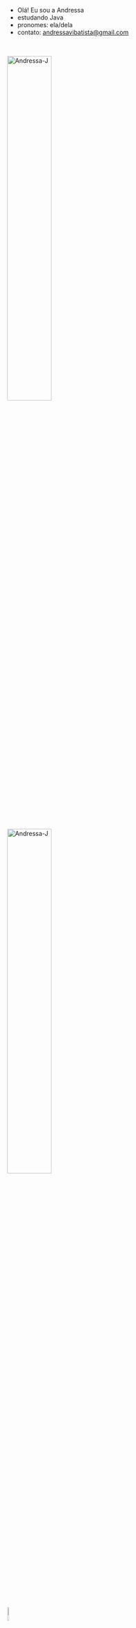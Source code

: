 - Olá! Eu sou a Andressa 
- estudando Java
- pronomes: ela/dela
- contato: andressavibatista@gmail.com
##
<div style="display: inline_block"><br>
  <img align="center" alt="Andressa-J" width="45%" src="https://img.shields.io/badge/Java-ED8B00?style=for-the-badge&logo=java&logoColor=white" />
  <div style="display: inline_block"><br>
  <img align="center" alt="Andressa-J" width="45%" src="https://img.shields.io/badge/Visual_Studio_Code-0078D4?style=for-the-badge&logo=visual%20studio%20code&logoColor=white" />
  </div>
  
  ##

<div>
 <a href="https://www.linkedin.com/in/andressa-batista-902722229/" target="_blank">
  <img width="9%" src="https://img.shields.io/badge/LinkedIn-0077B5?style=for-the-badge&logo=linkedin&logoColor=white" />
  
  </div>
  
<!---
andressavianab/andressavianab is a ✨ special ✨ repository because its `README.md` (this file) appears on your GitHub profile.
You can click the Preview link to take a look at your changes.
--->
